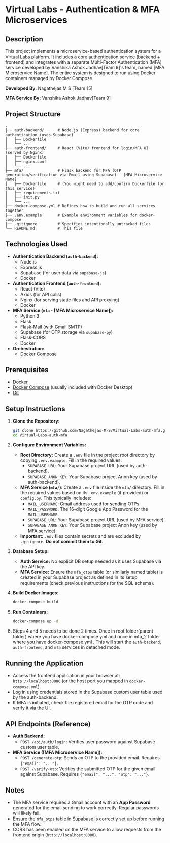 # Virtual Labs - Authentication & MFA Microservices

## Description

This project implements a microservice-based authentication system for a Virtual Labs platform. It includes a core authentication service (backend + frontend) and integrates with a separate Multi-Factor Authentication (MFA) service developed by Vanshika Ashok Jadhav[Team 9]'s team, named [MFA Microservice Name]. The entire system is designed to run using Docker containers managed by Docker Compose.

**Developed By:** Nagathejas M S [Team 15]

**MFA Service By:** Vanshika Ashok Jadhav[Team 9]

## Project Structure

```
.
├── auth-backend/      # Node.js (Express) backend for core authentication (uses Supabase)
│   ├── Dockerfile
│   └── ...
├── auth-frontend/     # React (Vite) frontend for login/MFA UI (served by Nginx)
│   ├── Dockerfile
│   ├── nginx.conf
│   └── ...
├── mfa/               # Flask backend for MFA (OTP generation/verification via Email using Supabase) - [MFA Microservice Name]
│   ├── Dockerfile     # (You might need to add/confirm Dockerfile for this service)
│   ├── requirements.txt
│   ├── init.py
│   └── ...
├── docker-compose.yml # Defines how to build and run all services together
├── .env.example       # Example environment variables for docker-compose
├── .gitignore         # Specifies intentionally untracked files
└── README.md          # This file
```

## Technologies Used

* **Authentication Backend (`auth-backend`):**
    * Node.js
    * Express.js
    * Supabase (for user data via `supabase-js`)
    * Docker
* **Authentication Frontend (`auth-frontend`):**
    * React (Vite)
    * Axios (for API calls)
    * Nginx (for serving static files and API proxying)
    * Docker
* **MFA Service (`mfa` - [MFA Microservice Name]):**
    * Python 3
    * Flask
    * Flask-Mail (with Gmail SMTP)
    * Supabase (for OTP storage via `supabase-py`)
    * Flask-CORS
    * Docker
* **Orchestration:**
    * Docker Compose

## Prerequisites

* [Docker](https://docs.docker.com/get-docker/)
* [Docker Compose](https://docs.docker.com/compose/install/) (usually included with Docker Desktop)
* [Git](https://git-scm.com/downloads)

## Setup Instructions

1.  **Clone the Repository:**
    ```bash
    git clone https://github.com/Nagathejas-M-S/Virtual-Labs-auth-mfa.git
    cd Virtual-Labs-auth-mfa
    ```

2.  **Configure Environment Variables:**
    * **Root Directory:** Create a `.env` file in the project root directory by copying `.env.example`. Fill in the required values:
        * `SUPABASE_URL`: Your Supabase project URL (used by auth-backend).
        * `SUPABASE_ANON_KEY`: Your Supabase project Anon key (used by auth-backend).
    * **MFA Service (`mfa/`)**: Create a `.env` file inside the `mfa/` directory. Fill in the required values based on its `.env.example` (if provided) or `config.py`. This typically includes:
        * `MAIL_USERNAME`: Gmail address used for sending OTPs.
        * `MAIL_PASSWORD`: The 16-digit Google App Password for the `MAIL_USERNAME`.
        * `SUPABASE_URL`: Your Supabase project URL (used by MFA service).
        * `SUPABASE_ANON_KEY`: Your Supabase project Anon key (used by MFA service).
    * **Important:** `.env` files contain secrets and are excluded by `.gitignore`. **Do not commit them to Git.**

3.  **Database Setup:**
    * **Auth Service:** No explicit DB setup needed as it uses Supabase via the API key.
    * **MFA Service:** Ensure the `mfa_otps` table (or similarly named table) is created in your Supabase project as defined in its setup requirements (check previous instructions for the SQL schema).

4.  **Build Docker Images:**
       ```bash
    docker-compose build
    ```

5.  **Run Containers:**
       ```bash
    docker-compose up -d
    ```
6.  Steps 4 and 5 needs to be done 2 times. Once in root folder(parent folder) where you have docker-compose.yml and once in mfa_2 folder where you have docker-compose.yml .
This will start the `auth-backend`, `auth-frontend`, and `mfa` services in detached mode.


## Running the Application

* Access the frontend application in your browser at: `http://localhost:8080` (or the host port you mapped in `docker-compose.yml`).
* Log in using credentials stored in the Supabase custom user table used by the auth-backend.
* If MFA is initiated, check the registered email for the OTP code and verify it via the UI.

## API Endpoints (Reference)

* **Auth Backend:**
    * `POST /api/auth/login`: Verifies user password against Supabase custom user table.
* **MFA Service ([MFA Microservice Name]):**
    * `POST /generate-otp`: Sends an OTP to the provided email. Requires `{"email": "..."}`.
    * `POST /verify-otp`: Verifies the submitted OTP for the given email against Supabase. Requires `{"email": "...", "otp": "..."}`.

## Notes

* The MFA service requires a Gmail account with an **App Password** generated for the email sending to work correctly. Regular passwords will likely fail.
* Ensure the `mfa_otps` table in Supabase is correctly set up before running the MFA flow.
* CORS has been enabled on the MFA service to allow requests from the frontend origin (`http://localhost:8080`).
